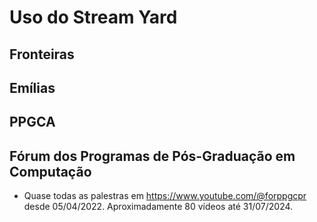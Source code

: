 # Uso do Stream Yard

## Fronteiras

## Emílias

## PPGCA

## Fórum dos Programas de Pós-Graduação em Computação

- Quase todas as palestras em <https://www.youtube.com/@forppgcpr> desde 05/04/2022. Aproximadamente 80 vídeos até 31/07/2024.


